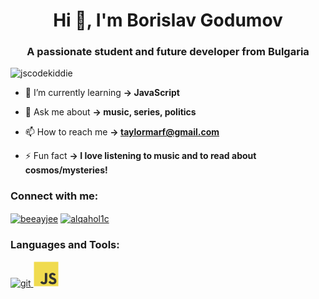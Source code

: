 <h1 align="center">Hi 👋, I'm Borislav Godumov</h1>
<h3 align="center">A passionate student and future developer from Bulgaria</h3>

<p align="left"> <img src="https://komarev.com/ghpvc/?username=jscodekiddie&label=Profile%20views&color=0e75b6&style=flat" alt="jscodekiddie" /> </p>

- 🌱 I’m currently learning **-> JavaScript**

- 💬 Ask me about **-> music, series, politics**

- 📫 How to reach me **-> taylormarf@gmail.com**

- ⚡ Fun fact **-> I love listening to music and to read about cosmos/mysteries!**

<h3 align="left">Connect with me:</h3>
<p align="left">
<a href="https://fb.com/beeayjee" target="blank"><img align="center" src="https://raw.githubusercontent.com/rahuldkjain/github-profile-readme-generator/master/src/images/icons/Social/facebook.svg" alt="beeayjee" height="30" width="40" /></a>
<a href="https://instagram.com/alqahol1c" target="blank"><img align="center" src="https://raw.githubusercontent.com/rahuldkjain/github-profile-readme-generator/master/src/images/icons/Social/instagram.svg" alt="alqahol1c" height="30" width="40" /></a>
</p>

<h3 align="left">Languages and Tools:</h3>
<p align="left"> <a href="https://git-scm.com/" target="_blank" rel="noreferrer"> <img src="https://www.vectorlogo.zone/logos/git-scm/git-scm-icon.svg" alt="git" width="40" height="40"/> </a> <a href="https://developer.mozilla.org/en-US/docs/Web/JavaScript" target="_blank" rel="noreferrer"> <img src="https://raw.githubusercontent.com/devicons/devicon/master/icons/javascript/javascript-original.svg" alt="javascript" width="40" height="40"/> </a> </p>
